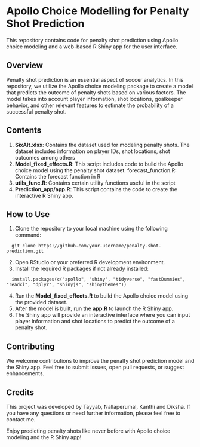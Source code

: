 # Apollo Choice Modelling for Penalty Shot Prediction
This repository contains code for penalty shot prediction using Apollo choice modeling and a web-based R Shiny app for the user interface.

## Overview
Penalty shot prediction is an essential aspect of soccer analytics. In this repository, we utilize the Apollo choice modeling package to create a model that predicts the outcome of penalty shots based on various factors. The model takes into account player information, shot locations, goalkeeper behavior, and other relevant features to estimate the probability of a successful penalty shot.

## Contents
1. **SixAlt.xlsx**: Contains the dataset used for modeling penalty shots. The dataset includes information on player IDs, shot locations, shot outcomes among others
2. **Model_fixed_effects.R**: This script includes code to build the Apollo choice model using the penalty shot dataset.
forecast_function.R: Contains the forecast function in R
3. **utils_func.R**: Contains certain utility functions useful in the script
4. **Prediction_app/app.R**: This script contains the code to create the interactive R Shiny app.

## How to Use
1. Clone the repository to your local machine using the following command:
```
  git clone https://github.com/your-username/penalty-shot-prediction.git
```
2. Open RStudio or your preferred R development environment.
3. Install the required R packages if not already installed:
 ```
   install.packages(c("apollo", "shiny", "tidyverse", "fastDummies", "readxl", "dplyr", "shinyjs", "shinythemes"))
 ```
4. Run the **Model_fixed_effects.R** to build the Apollo choice model using the provided dataset.
5. After the model is built, run the **app.R** to launch the R Shiny app.
6. The Shiny app will provide an interactive interface where you can input player information and shot locations to predict the outcome of a penalty shot.

## Contributing
We welcome contributions to improve the penalty shot prediction model and the Shiny app. Feel free to submit issues, open pull requests, or suggest enhancements.

## Credits
This project was developed by Tayyab, Nallaperumal, Kanthi and Diksha. If you have any questions or need further information, please feel free to contact me.

Enjoy predicting penalty shots like never before with Apollo choice modeling and the R Shiny app!
